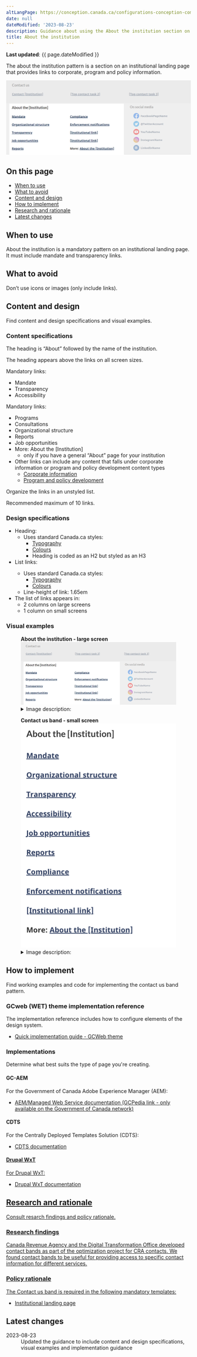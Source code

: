 ```yaml
---
altLangPage: https://conception.canada.ca/configurations-conception-communes/X.html
date: null
dateModified: '2023-08-23'
description: Guidance about using the About the institution section on institutional landing pages. The about the institution pattern provides links to an institution’s content.
title: About the institution
---
```

<p><strong>Last updated</strong>: {{ page.dateModified }}</p>
<p>The about the institution pattern is a section on an institutional landing page that provides links to corporate, program and policy information.</p>
<div class="pattern-demo mrgn-tp-lg mrgn-bttm-xl"><img src="../images/about-institution-en.png" class="img-responsive" alt=""> </div>
<section>
  <h2>On this page</h2>
  <ul>
    <li><a href="#use">When to use</a></li>
    <li><a href="#avoid">What to avoid</a></li>
    <li><a href="#design">Content and design</a></li>
    <li><a href="#implement">How to implement</a></li>
    <li><a href="#research">Research and rationale</a></li>
    <li><a href="#latest">Latest changes</a></li>
  </ul>
</section>
<section>
  <h2 id="use">When to use</h2>
  <p>About the institution is a mandatory pattern on an institutional landing page.  It must include mandate and transparency links.</p>
</section>
<section>
  <h2 id="avoid">What to avoid</h2>
  <p>Don’t use icons or images (only include links).</p>
</section>
<section>
  <h2 id="design">Content and design</h2>
  <p>Find content and design specifications and visual examples.</p>
  <h3>Content specifications</h3>
  <p>The heading is “About” followed by the name of the institution.</p>
  <p>The heading appears above the links on all screen sizes.</p>
  <p>Mandatory links:</p>
  <ul>
    <li>Mandate</li>
    <li>Transparency</li>
    <li>Accessibility</li>
  </ul>
  <p>Mandatory links:</p>
  <ul>
    <li>Programs</li>
    <li>Consultations</li>
    <li>Organizational structure</li>
    <li>Reports</li>
    <li>Job opportunities</li>
    <li>More: About the [Institution] 
        <ul>
            <li>only if you have a general “About” page for your institution</li>
        </ul>
    </li>
    <li>Other links can include any content that falls under corporate information or program and policy development content types
        <ul>
            <li><a href="https://www.canada.ca/en/treasury-board-secretariat/services/government-communications/canada-content-information-architecture-specification/organizing-content.html#corporate">Corporate information</a></li>
            <li><a href="https://www.canada.ca/en/treasury-board-secretariat/services/government-communications/canada-content-information-architecture-specification/organizing-content.html#program">Program and policy development</a></li>
        </ul>
    </li>
  </ul>
  <p>Organize the links in an unstyled list.</p>
  <p>Recommended maximum of 10 links.</p>
  <h3>Design specifications</h3>
  <ul>
    <li>Heading: 
        <ul>
            <li>Uses standard Canada.ca styles:
                <ul>
                    <li><a href="https://design.canada.ca/styles/typography.html">Typography</a></li>
                    <li><a href="https://design.canada.ca/styles/colours.html">Colours</a></li>
                    <li>Heading is coded as an H2 but styled as an H3</li>
                </ul>
            </li>
        </ul>
    </li>
    <li>List links:</li>
        <ul>
            <li>Uses standard Canada.ca styles:
                <ul>
                    <li><a href="https://design.canada.ca/styles/typography.html">Typography</a></li>
                    <li><a href="https://design.canada.ca/styles/colours.html">Colours</a></li>
                </ul>
            </li>
            <li>Line-height of link: 1.65em</li>
        </ul>
    <li>The list of links appears in:
        <ul>
            <li>2 columns on large screens</li>
            <li>1 column on small screens</li>
        </ul>
    </li>
  </ul>
  <h3>Visual examples</h3>
    <div class="pattern-demo mrgn-tp-md mrgn-bttm-md">
      <figure class="mrgn-tp-md mrgn-bttm-lg">
        <figcaption><b>About the institution  - large screen</b></figcaption>
        <img src="../images/about-institution-en.png" class="img-responsive"
				alt="About the institution for large screens. Text version below:">
        <details>
          <summary class="wb-toggle" data-toggle="{&quot;print&quot;:&quot;on&quot;}">Image description:</summary>
          <p>About the institution links appear in a section with the heading “About the [Institution]”.  The links appear in a bulleted list that spans across two columns. The first column has:</p>
          <ul>
            <li>Mandate</li>
            <li>Organizational structure</li>
            <li>Transparency</li>
            <li>Accessibility</li>
            <li>Job opportunities</li>
          </ul>
          <p>The second column has:</p>
          <ul>
            <li>Reports</li>
            <li>Compliance</li>
            <li>Enforcements notifications</li>
            <li>[Institutional link]</li>
            <li>More: About the [institution]</li>
          </ul>
        </details>
      </figure>
    </div>
    <div class="pattern-demo mrgn-tp-md mrgn-bttm-md">
      <figure class="mrgn-tp-md mrgn-bttm-lg">
        <figcaption><b>Contact us band - small screen</b></figcaption>
        <img src="../images/about-institution-sm-en.png" class="img-responsive"
				alt="Contact us band for small screens. Text version below:">
        <details>
          <summary class="wb-toggle" data-toggle="{&quot;print&quot;:&quot;on&quot;}">Image description:</summary>
          <p>About the institution links appear in a section with the heading “About the [Institution]”.  The design organizes links in a bulleted list:</p>
          <ul>
            <li>Mandate</li>
            <li>Organizational structure</li>
            <li>Transparency</li>
            <li>Accessibility</li>
            <li>Job opportunities</li>
            <li>Reports</li>
            <li>Compliance</li>
            <li>Enforcements notifications</li>
            <li>[Institutional link]</li>
            <li>More: About the [institution]</li>
          </ul>
        </details>
      </figure>
    </div>
</section>
<section>
  <h2 id="implement">How to implement</h2>
  <p>Find working examples and code for implementing the contact us band pattern.</p>
  <h3>GCweb (WET) theme implementation reference</h3>
  <p>The implementation reference includes how to configure elements of the design system.</p>
    <ul>
      <li><a href="https://wet-boew.github.io/GCWeb/docs/implementing-en.html">Quick implementation guide - GCWeb theme</a></li>
    </ul>
  <h3>Implementations</h3>
  <p>Determine what best suits the type of page you're creating.</p>
  <h4>GC-AEM</h4>
  <p>For the Government of Canada Adobe Experience Manager (AEM):</p>
  <ul>
    <li><a href="https://www.gcpedia.gc.ca/wiki/AEM_GC-specific_Documentation_6.5">AEM/Managed Web Service documentation (GCPedia link - only available on the Government of Canada network)</a></li>
  </ul>
  <h4>CDTS</h4>
  <p>For the Centrally Deployed Templates Solution (CDTS):</p>
  <ul>
    <li><a href="https://cenw-wscoe.github.io/sgdc-cdts/docs/index-en.html">CDTS documentation</li>
  </ul>
  <h4>Drupal WxT</h4>
  <p>For Drupal WxT:</p>
    <ul>
    <li><a href="https://drupalwxt.github.io/en/">Drupal WxT documentation</li>
  </ul>
</section>
<section>
  <h2 id="research">Research and rationale</h2>
  <p>Consult resarch findings and policy rationale.</p> 
  <h3>Research findings</h3>
  <p>Canada Revenue Agency and the Digital Transformation Office developed contact bands as part of the optimization project for CRA contacts. We found contact bands to be useful for providing access to specific contact information for different services.</p>
  <h3>Policy rationale</h3>
  <p>The Contact us band is required in the following mandatory templates:</p>
  <ul>
    <li><a href="">Institutional landing page</a></li>
  </ul>
</section>
<section>
  <h2 id="latest">Latest changes</h2>
  <dl class="dl-horizontal">
    <dt>
      <time datetime="2023-08-23" class="link-muted">2023-08-23</time>
    </dt>
    <dd>Updated the guidance to include content and design specifications, visual examples and implementation guidance</dd>
  </dl>
</section>